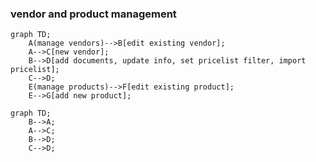 ### vendor and product management ###

```mermaid
graph TD;
    A(manage vendors)-->B[edit existing vendor];
    A-->C[new vendor];
    B-->D[add documents, update info, set pricelist filter, import pricelist];
    C-->D;
    E(manage products)-->F[edit existing product];
    E-->G[add new product];
```

```mermaid
graph TD;
    B-->A;
    A-->C;
    B-->D;
    C-->D;
```